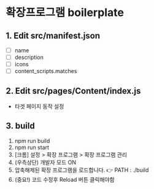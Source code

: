 # 확장프로그램 boilerplate

## 1. Edit src/manifest.json

- [ ] name
- [ ] description
- [ ] icons
- [ ] content_scripts.matches

## 2. Edit src/pages/Content/index.js

- 타겟 페이지 동작 설정

## 3. build

1. npm run build
2. npm run start
3. [크롬] 설정 > 확장 프로그램 > 확장 프로그램 관리
4. (우측상단) 개발자 모드 ON
5. 압축해제된 확장 프로그램을 로드합니다. 👉 PATH : ./build
6. (중요!) 코드 수정후 Reload 버튼 클릭해야함
